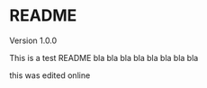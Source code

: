 README
======

Version 1.0.0 

This is a test README
bla bla bla bla
bla bla bla bla

this was edited online

